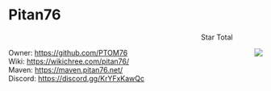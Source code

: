 # Pitan76
<p align="right">Star Total&nbsp;&nbsp;&nbsp;&nbsp;&nbsp;&nbsp;&nbsp;&nbsp;&nbsp;&nbsp;&nbsp;&nbsp;&nbsp;&nbsp;&nbsp;</p>
<img align="right" src="https://github-pitan76-star-counter.glitch.me/?user=Pitan76&h=240&date=20241014" />

Owner: https://github.com/PTOM76
<br />
Wiki: https://wikichree.com/pitan76/
<br />
Maven: https://maven.pitan76.net/
<br />
Discord: https://discord.gg/KrYFxKawQc
<br />

